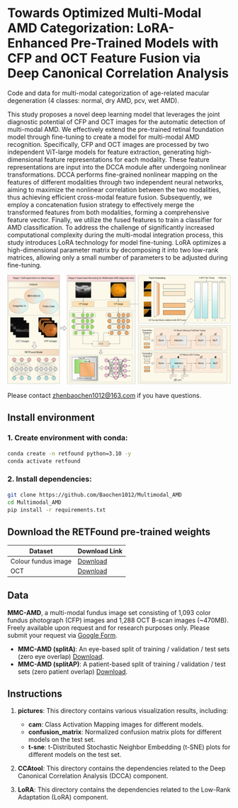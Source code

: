 # Towards Optimized Multi-Modal AMD Categorization: LoRA-Enhanced Pre-Trained Models with CFP and OCT Feature Fusion via Deep Canonical Correlation Analysis

Code and data for multi-modal categorization of age-related macular degeneration (4 classes: normal, dry AMD, pcv, wet AMD).

This study proposes a novel deep learning model that leverages the joint diagnostic potential of CFP and OCT images for the automatic detection of multi-modal AMD. We effectively extend the pre-trained retinal foundation model through fine-tuning to create a model for multi-modal AMD recognition. Specifically, CFP and OCT images are processed by two independent ViT-large models for feature extraction, generating high-dimensional feature representations for each modality. These feature representations are input into the DCCA module after undergoing nonlinear transformations. DCCA performs fine-grained nonlinear mapping on the features of different modalities through two independent neural networks, aiming to maximize the nonlinear correlation between the two modalities, thus achieving efficient cross-modal feature fusion. Subsequently, we employ a concatenation fusion strategy to effectively merge the transformed features from both modalities, forming a comprehensive feature vector. Finally, we utilize the fused features to train a classifier for AMD classification. To address the challenge of significantly increased computational complexity during the multi-modal integration process, this study introduces LoRA technology for model fine-tuning. LoRA optimizes a high-dimensional parameter matrix by decomposing it into two low-rank matrices, allowing only a small number of parameters to be adjusted during fine-tuning.

![The overall architecture of the proposed approach](https://github.com/Baochen1012/Multimodal_AMD/blob/main/overall_framework.png)

Please contact zhenbaochen1012@163.com if you have questions.

## Install environment

### 1. Create environment with conda:

```bash
conda create -n retfound python=3.10 -y
conda activate retfound
```
### 2. Install dependencies:

```bash
git clone https://github.com/Baochen1012/Multimodal_AMD
cd Multimodal_AMD
pip install -r requirements.txt
```

## Download the RETFound pre-trained weights

| Dataset                | Download Link                                                     |
|------------------------|-------------------------------------------------------------------|
| Colour fundus image    | [Download](https://drive.google.com/file/d/1l62zbWUFTlp214SvK6eMwPQZAzcwoeBE/view?usp=sharing) |
| OCT                    | [Download](https://drive.google.com/file/d/1m6s7QYkjyjJDlpEuXm7Xp3PmjN-elfW2/view?usp=sharing) |

## Data

**MMC-AMD**, a multi-modal fundus image set consisting of 1,093 color fundus photograph (CFP) images and 1,288 OCT B-scan images (~470MB). Freely available upon request and for research purposes only. Please submit your request via [Google Form](https://forms.gle/jJT6H9N9CY34gFBWA).

- **MMC-AMD (splitA)**: An eye-based split of training / validation / test sets (zero eye overlap) [Download](https://drive.google.com/file/d/1El2pBzNnQsjRVLE_QwFNhS05HWJMPwkU/view?usp=sharing).
- **MMC-AMD (splitAP)**: A patient-based split of training / validation / test sets (zero patient overlap) [Download](https://drive.google.com/file/d/1KwJdsQmO__TpCW2AcRdsoTocu-zwcZuT/view?usp=sharing).

## Instructions

1. **pictures**: This directory contains various visualization results, including:
   - **cam**: Class Activation Mapping images for different models.
   - **confusion_matrix**: Normalized confusion matrix plots for different models on the test set.
   - **t-sne**: t-Distributed Stochastic Neighbor Embedding (t-SNE) plots for different models on the test set.

2. **CCAtool**: This directory contains the dependencies related to the Deep Canonical Correlation Analysis (DCCA) component.

3. **LoRA**: This directory contains the dependencies related to the Low-Rank Adaptation (LoRA) component.


